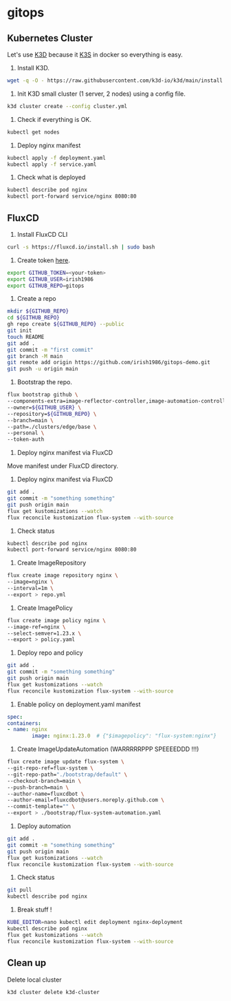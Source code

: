 # gitops

## Kubernetes Cluster

Let's use [K3D](https://k3d.io/v5.4.6/) because it [K3S](https://k3s.io/) in docker so everything is easy.

1. Install K3D.

```bash
wget -q -O - https://raw.githubusercontent.com/k3d-io/k3d/main/install.sh | bash
```

1. Init K3D small cluster (1 server, 2 nodes) using a config file.

```bash
k3d cluster create --config cluster.yml
```

1. Check if everything is OK.

```bash
kubectl get nodes
```

1. Deploy nginx manifest

```bash
kubectl apply -f deployment.yaml
kubectl apply -f service.yaml
```

1. Check what is deployed

```bash
kubectl describe pod nginx
kubectl port-forward service/nginx 8080:80
```

## FluxCD

1. Install FluxCD CLI

```bash
curl -s https://fluxcd.io/install.sh | sudo bash
```

1. Create token [here](https://github.com/settings/tokens).

```bash
export GITHUB_TOKEN=<your-token>
export GITHUB_USER=irish1986
export GITHUB_REPO=gitops
```

1. Create a repo

```bash
mkdir ${GITHUB_REPO}
cd ${GITHUB_REPO}
gh repo create ${GITHUB_REPO} --public
git init
touch README
git add .
git commit -m "first commit"
git branch -M main
git remote add origin https://github.com/irish1986/gitops-demo.git
git push -u origin main
```

1. Bootstrap the repo.

```bash
flux bootstrap github \
--components-extra=image-reflector-controller,image-automation-controller \
--owner=${GITHUB_USER} \
--repository=${GITHUB_REPO} \
--branch=main \
--path=./clusters/edge/base \
--personal \
--token-auth
```

1. Deploy nginx manifest via FluxCD

Move manifest under FluxCD directory.

1. Deploy nginx manifest via FluxCD

```bash
git add .
git commit -m "something something"
git push origin main
flux get kustomizations --watch
flux reconcile kustomization flux-system --with-source
```

1. Check status

```bash
kubectl describe pod nginx
kubectl port-forward service/nginx 8080:80
```

1. Create ImageRepository

```bash
flux create image repository nginx \
--image=nginx \
--interval=1m \
--export > repo.yml
```

1. Create ImagePolicy

```bash
flux create image policy nginx \
--image-ref=nginx \
--select-semver=1.23.x \
--export > policy.yaml
```

1. Deploy repo and policy

```bash
git add .
git commit -m "something something"
git push origin main
flux get kustomizations --watch
flux reconcile kustomization flux-system --with-source
```

1. Enable policy on deployment.yaml manifest

```yaml
spec:
containers:
- name: nginx
        image: nginx:1.23.0  # {"$imagepolicy": "flux-system:nginx"}
```

1. Create ImageUpdateAutomation (WARRRRRPPP SPEEEEDDD !!!)

```bash
flux create image update flux-system \
--git-repo-ref=flux-system \
--git-repo-path="./bootstrap/default" \
--checkout-branch=main \
--push-branch=main \
--author-name=fluxcdbot \
--author-email=fluxcdbot@users.noreply.github.com \
--commit-template="" \
--export > ./bootstrap/flux-system-automation.yaml
```

1. Deploy automation

```bash
git add .
git commit -m "something something"
git push origin main
flux get kustomizations --watch
flux reconcile kustomization flux-system --with-source
```

1. Check status

```bash
git pull
kubectl describe pod nginx
```

1. Break stuff !

```bash
KUBE_EDITOR=nano kubectl edit deployment nginx-deployment
kubectl describe pod nginx
flux get kustomizations --watch
flux reconcile kustomization flux-system --with-source
```

## Clean up

Delete local cluster

```bash
k3d cluster delete k3d-cluster
```
